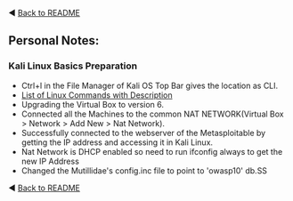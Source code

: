 :arrow_backward: [Back to README](../README.md)

## Personal Notes:

### Kali Linux Basics Preparation

- Ctrl+l in the File Manager of Kali OS Top Bar gives the location as CLI.
- [List of Linux Commands with Description](https://www.mediacollege.com/linux/command/linux-command.html)
- Upgrading the Virtual Box to version 6.
- Connected all the Machines to the common NAT NETWORK(Virtual Box > Network > Add New > Nat Network).
- Successfully connected to the webserver of the Metasploitable by getting the IP address and accessing it in Kali Linux.
- Nat Network is DHCP enabled so need to run ifconfig always to get the new IP Address
- Changed the Mutillidae's config.inc file to point to 'owasp10' db.SS

:arrow_backward: [Back to README](../README.md)